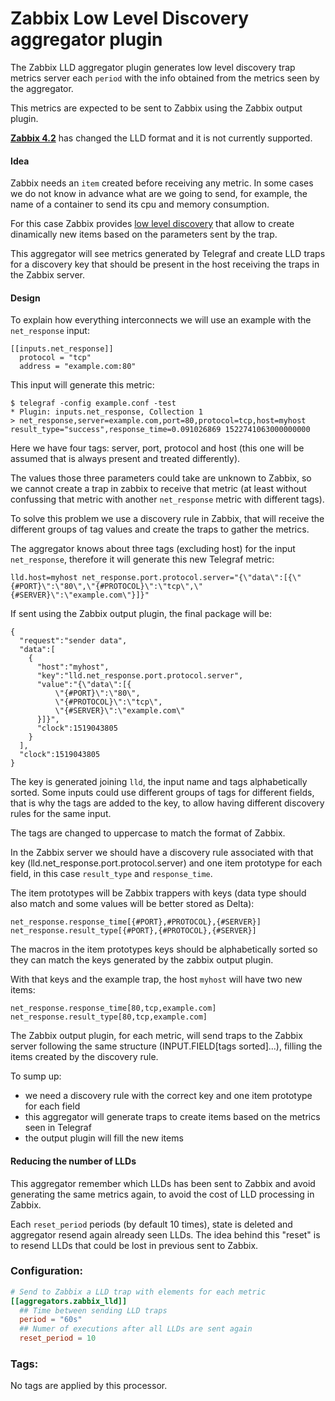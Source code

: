 # Zabbix Low Level Discovery aggregator plugin

The Zabbix LLD aggregator plugin generates low level discovery trap metrics server each `period` with the info obtained from the metrics seen by the aggregator.

This metrics are expected to be sent to Zabbix using the Zabbix output plugin.

**[Zabbix 4.2](https://www.zabbix.com/documentation/4.2/manual/discovery/low_level_discovery)** has changed the LLD format and it is not currently supported.

#### Idea

Zabbix needs an `item` created before receiving any metric. In some cases we do not know in advance what are we going to send, for example, the name of a container to send its cpu and memory consumption.

For this case Zabbix provides [low level discovery](https://www.zabbix.com/documentation/4.0/manual/discovery/low_level_discovery) that allow to create dinamically new items based on the parameters sent by the trap.

This aggregator will see metrics generated by Telegraf and create LLD traps for a discovery key that should be present in the host receiving the traps in the Zabbix server.


#### Design

To explain how everything interconnects we will use an example with the `net_response` input:
```
[[inputs.net_response]]
  protocol = "tcp"
  address = "example.com:80"
```

This input will generate this metric:
```
$ telegraf -config example.conf -test
* Plugin: inputs.net_response, Collection 1
> net_response,server=example.com,port=80,protocol=tcp,host=myhost result_type="success",response_time=0.091026869 1522741063000000000
```

Here we have four tags: server, port, protocol and host (this one will be assumed that is always present and treated differently).

The values those three parameters could take are unknown to Zabbix, so we cannot create a trap in zabbix to receive that metric (at least without confussing that metric with another `net_response` metric with different tags).

To solve this problem we use a discovery rule in Zabbix, that will receive the different groups of tag values and create the traps to gather the metrics.

The aggregator knows about three tags (excluding host) for the input `net_response`, therefore it will generate this new Telegraf metric:
```
lld.host=myhost net_response.port.protocol.server="{\"data\":[{\"{#PORT}\":\"80\",\"{#PROTOCOL}\":\"tcp\",\"{#SERVER}\":\"example.com\"}]}"
```

If sent using the Zabbix output plugin, the final package will be:
```
{
  "request":"sender data",
  "data":[
    {
      "host":"myhost",
      "key":"lld.net_response.port.protocol.server",
      "value":"{\"data\":[{
          \"{#PORT}\":\"80\",
          \"{#PROTOCOL}\":\"tcp\",
          \"{#SERVER}\":\"example.com\"
      }]}",
      "clock":1519043805
    }
  ],
  "clock":1519043805
}
```

The key is generated joining `lld`, the input name and tags alphabetically sorted. Some inputs could use different groups of tags for different fields, that is why the tags are added to the key, to allow having different discovery rules for the same input.

The tags are changed to uppercase to match the format of Zabbix.

In the Zabbix server we should have a discovery rule associated with that key (lld.net_response.port.protocol.server) and one item prototype for each field, in this case `result_type` and `response_time`.

The item prototypes will be Zabbix trappers with keys (data type should also match and some values will be better stored as Delta):
```
net_response.response_time[{#PORT},#PROTOCOL},{#SERVER}]
net_response.result_type[{#PORT},{#PROTOCOL},{#SERVER}]
```

The macros in the item prototypes keys should be alphabetically sorted so they can match the keys generated by the zabbix output plugin.

With that keys and the example trap, the host `myhost` will have two new items:
```
net_response.response_time[80,tcp,example.com]
net_response.result_type[80,tcp,example.com]
```

The Zabbix output plugin, for each metric, will send traps to the Zabbix server following the same structure (INPUT.FIELD[tags sorted]...), filling the items created by the discovery rule.


To sump up:
 - we need a discovery rule with the correct key and one item prototype for each field
 - this aggregator will generate traps to create items based on the metrics seen in Telegraf
 - the output plugin will fill the new items

#### Reducing the number of LLDs
This aggregator remember which LLDs has been sent to Zabbix and avoid generating the same metrics again, to avoid the cost of LLD processing in Zabbix.

Each ``reset_period`` periods (by default 10 times), state is deleted and aggregator resend again already seen LLDs.
The idea behind this "reset" is to resend LLDs that could be lost in previous sent to Zabbix.


### Configuration:

```toml
# Send to Zabbix a LLD trap with elements for each metric
[[aggregators.zabbix_lld]]
  ## Time between sending LLD traps
  period = "60s"
  ## Numer of executions after all LLDs are sent again
  reset_period = 10
```

### Tags:

No tags are applied by this processor.